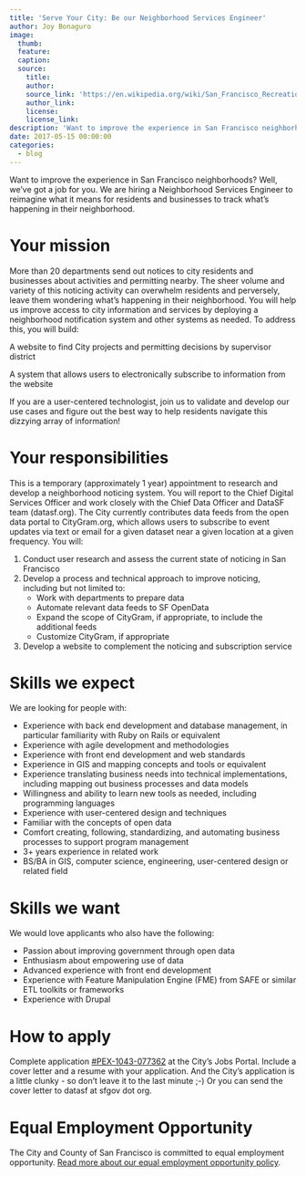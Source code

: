 ```yaml
---
title: 'Serve Your City: Be our Neighborhood Services Engineer'
author: Joy Bonaguro
image:
  thumb:
  feature:
  caption:
  source:
    title:
    author:
    source_link: 'https://en.wikipedia.org/wiki/San_Francisco_Recreation_%26_Parks_Department#/media/File:1932_Candrain_Map_of_San_Francisco,_California_-_Geographicus_-_SanFrancisco-candrian-1932.jpg'
    author_link:
    license:
    license_link:
description: 'Want to improve the experience in San Francisco neighborhoods? Well, we’ve got a job for you...'
date: 2017-05-15 00:00:00
categories:
  - blog
---
```



Want to improve the experience in San Francisco neighborhoods? Well, we’ve got a job for you. We are hiring a Neighborhood Services Engineer to reimagine what it means for residents and businesses to track what’s happening in their neighborhood.

# Your mission

More than 20 departments send out notices to city residents and businesses about activities and permitting nearby. The sheer volume and variety of this noticing activity can overwhelm residents and perversely, leave them wondering what’s happening in their neighborhood. You will help us improve access to city information and services by deploying a neighborhood notification system and other systems as needed. To address this, you will build:

A website to find City projects and permitting decisions by supervisor district

A system that allows users to electronically subscribe to information from the website

If you are a user-centered technologist, join us to validate and develop our use cases and figure out the best way to help residents navigate this dizzying array of information!

# Your responsibilities

This is a temporary (approximately 1 year) appointment to research and develop a neighborhood noticing system. You will report to the Chief Digital Services Officer and work closely with the Chief Data Officer and DataSF team (datasf.org). The City currently contributes data feeds from the open data portal to CityGram.org, which allows users to subscribe to event updates via text or email for a given dataset near a given location at a given frequency. You will:

1. Conduct user research and assess the current state of noticing in San Francisco
2. Develop a process and technical approach to improve noticing, including but not limited to:
   * Work with departments to prepare data
   * Automate relevant data feeds to SF OpenData
   * Expand the scope of CityGram, if appropriate, to include the additional feeds
   * Customize CityGram, if appropriate
3. Develop a website to complement the noticing and subscription service

# Skills we expect

We are looking for people with:

* Experience with back end development and database management, in particular familiarity with Ruby on Rails or equivalent
* Experience with agile development and methodologies
* Experience with front end development and web standards
* Experience in GIS and mapping concepts and tools or equivalent
* Experience translating business needs into technical implementations, including mapping out business processes and data models
* Willingness and ability to learn new tools as needed, including programming languages
* Experience with user-centered design and techniques
* Familiar with the concepts of open data
* Comfort creating, following, standardizing, and automating business processes to support program management
* 3+ years experience in related work
* BS/BA in GIS, computer science, engineering, user-centered design or related field

# Skills we want

We would love applicants who also have the following:

* Passion about improving government through open data
* Enthusiasm about empowering use of data
* Advanced experience with front end development
* Experience with Feature Manipulation Engine (FME) from SAFE or similar ETL toolkits or frameworks
* Experience with Drupal

# How to apply

Complete application [#PEX-1043-077362](https://www.jobaps.com/SF/sup/bulpreview.asp?R1=PEX&amp;R2=1043&amp;R3=077362) at the City’s Jobs Portal. Include a cover letter and a resume with your application. And the City’s application is a little clunky - so don’t leave it to the last minute ;-) Or you can send the cover letter to datasf at sfgov dot org.

# Equal Employment Opportunity

The City and County of San Francisco is committed to equal employment opportunity. [Read more about our equal employment opportunity policy](http://www.sfdhr.org/index.aspx?page=33).